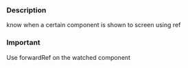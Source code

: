 ### Description

know when a certain component is shown to screen using ref

### Important

Use forwardRef on the watched component

